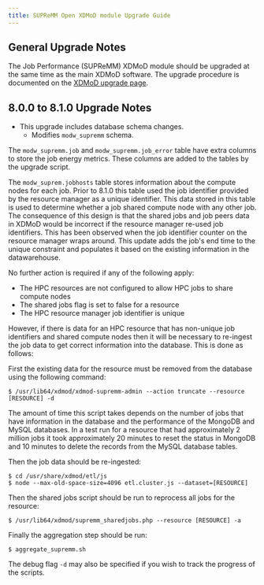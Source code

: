 ```yaml
---
title: SUPReMM Open XDMoD module Upgrade Guide
---
```


General Upgrade Notes
---------------------

The Job Performance (SUPReMM) XDMoD module should be upgraded at the same time as the main XDMoD
software. The upgrade procedure is documented on the [XDMoD upgrade
page](https://open.xdmod.org/upgrade.html).

8.0.0 to 8.1.0 Upgrade Notes
----------------------------

- This upgrade includes database schema changes.
    - Modifies `modw_supremm` schema.

The `modw_supremm.job` and `modw_supremm.job_error` table have extra columns to store the job
energy metrics. These columns are added to the tables by the upgrade script.

The `modw_suprem.jobhosts` table stores information about the compute nodes for each job. Prior
to 8.1.0 this table used the job identifier provided by the resource manager as a unique identifier.
This data stored in this table is used to determine whether a job shared compute node with
any other job. The consequence of this design is that the shared jobs and job peers data in XDMoD
would be incorrect if the resource manager re-used job identifiers. This has been observed when
the job identifier counter on the resource manager wraps around. This update adds the job's end time
to the unique constraint and populates it based on the existing information in the datawarehouse.

No further action is required if any of the following apply:
- The HPC resources are not configured to allow HPC jobs to share compute nodes
- The shared jobs flag is set to false for a resource
- The HPC resource manager job identifier is unique

However, if there is data for an HPC resource that has non-unique job identifiers and shared
compute nodes then it will be necessary to re-ingest the job data to get correct information
into the database. This is done as follows:

First the existing data for the resource must be removed from the database using the following
command:

    $ /usr/lib64/xdmod/xdmod-supremm-admin --action truncate --resource [RESOURCE] -d

The amount of time this script takes depends on the number of jobs that have
information in the database and the performance of the MongoDB and MySQL
databases. In a test run for a resource that had approximately 2 million jobs it took
approximately 20 minutes to reset the status in MongoDB and 10 minutes to delete the
records from the MySQL database tables.

Then the job data should be re-ingested:

    $ cd /usr/share/xdmod/etl/js
    $ node --max-old-space-size=4096 etl.cluster.js --dataset=[RESOURCE]

Then the shared jobs script should be run to reprocess all jobs for the resource:

    $ /usr/lib64/xdmod/supremm_sharedjobs.php --resource [RESOURCE] -a

Finally the aggregation step should be run:

    $ aggregate_supremm.sh

The debug flag `-d` may also be specified if you wish to track the progress of the 
scripts.
